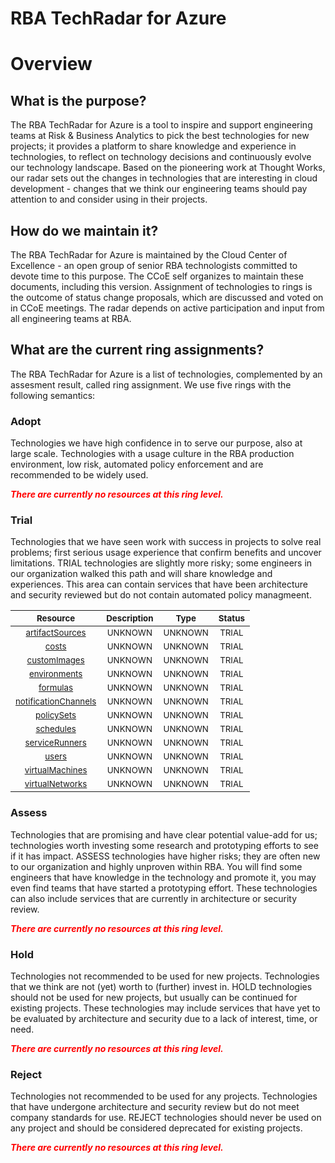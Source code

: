 
RBA TechRadar for Azure
=======================

# Overview

## What is the purpose?


The RBA TechRadar for Azure is a tool to inspire and support engineering teams at Risk & Business Analytics to pick the best technologies for new projects; it provides a platform to share knowledge and experience in technologies, to reflect on technology decisions and continuously evolve our technology landscape.  Based on the pioneering work at Thought Works, our radar sets out the changes in technologies that are interesting in cloud development - changes that we think our engineering teams should pay attention to and consider using in their projects.
## How do we maintain it?


The RBA TechRadar for Azure is maintained by the Cloud Center of Excellence - an open group of senior RBA technologists committed to devote time to this purpose.  The CCoE self organizes to maintain these documents, including this version.  Assignment of technologies to rings is the outcome of status change proposals, which are discussed and voted on in CCoE meetings.  The radar depends on active participation and input from all engineering teams at RBA.
## What are the current ring assignments?


The RBA TechRadar for Azure is a list of technologies, complemented by an assesment result, called ring assignment.  We use five rings with the following semantics:
### Adopt


Technologies we have high confidence in to serve our purpose, also at large scale.  Technologies with a usage culture in the RBA production environment, low risk, automated policy enforcement and are recommended to be widely used.  
  
***<font color="red"> There are currently no resources at this ring level. </font>***
### Trial


Technologies that we have seen work with success in projects to solve real problems;  first serious usage experience that confirm benefits and uncover limitations.  TRIAL technologies are slightly more risky; some engineers in our organization walked this path and will share knowledge and experiences.  This area can contain services that have been architecture and security reviewed but do not contain automated policy managmeent.  

|<sub>Resource</sub>|<sub>Description</sub>|<sub>Type</sub>|<sub>Status</sub>|
| :---: | :---: | :---: | :---: |
|<sub>[artifactSources](https://github.com/openrba/python-azure-techradar/tree/master/Microsoft.Compute/labs/artifactSources)</sub>|<sub>UNKNOWN</sub>|<sub>UNKNOWN</sub>|<sub>TRIAL</sub>|
|<sub>[costs](https://github.com/openrba/python-azure-techradar/tree/master/Microsoft.Compute/labs/costs)</sub>|<sub>UNKNOWN</sub>|<sub>UNKNOWN</sub>|<sub>TRIAL</sub>|
|<sub>[customImages](https://github.com/openrba/python-azure-techradar/tree/master/Microsoft.Compute/labs/customImages)</sub>|<sub>UNKNOWN</sub>|<sub>UNKNOWN</sub>|<sub>TRIAL</sub>|
|<sub>[environments](https://github.com/openrba/python-azure-techradar/tree/master/Microsoft.Compute/labs/environments)</sub>|<sub>UNKNOWN</sub>|<sub>UNKNOWN</sub>|<sub>TRIAL</sub>|
|<sub>[formulas](https://github.com/openrba/python-azure-techradar/tree/master/Microsoft.Compute/labs/formulas)</sub>|<sub>UNKNOWN</sub>|<sub>UNKNOWN</sub>|<sub>TRIAL</sub>|
|<sub>[notificationChannels](https://github.com/openrba/python-azure-techradar/tree/master/Microsoft.Compute/labs/notificationChannels)</sub>|<sub>UNKNOWN</sub>|<sub>UNKNOWN</sub>|<sub>TRIAL</sub>|
|<sub>[policySets](https://github.com/openrba/python-azure-techradar/tree/master/Microsoft.Compute/labs/policySets)</sub>|<sub>UNKNOWN</sub>|<sub>UNKNOWN</sub>|<sub>TRIAL</sub>|
|<sub>[schedules](https://github.com/openrba/python-azure-techradar/tree/master/Microsoft.Compute/labs/schedules)</sub>|<sub>UNKNOWN</sub>|<sub>UNKNOWN</sub>|<sub>TRIAL</sub>|
|<sub>[serviceRunners](https://github.com/openrba/python-azure-techradar/tree/master/Microsoft.Compute/labs/serviceRunners)</sub>|<sub>UNKNOWN</sub>|<sub>UNKNOWN</sub>|<sub>TRIAL</sub>|
|<sub>[users](https://github.com/openrba/python-azure-techradar/tree/master/Microsoft.Compute/labs/users)</sub>|<sub>UNKNOWN</sub>|<sub>UNKNOWN</sub>|<sub>TRIAL</sub>|
|<sub>[virtualMachines](https://github.com/openrba/python-azure-techradar/tree/master/Microsoft.Compute/labs/virtualMachines)</sub>|<sub>UNKNOWN</sub>|<sub>UNKNOWN</sub>|<sub>TRIAL</sub>|
|<sub>[virtualNetworks](https://github.com/openrba/python-azure-techradar/tree/master/Microsoft.Compute/labs/virtualNetworks)</sub>|<sub>UNKNOWN</sub>|<sub>UNKNOWN</sub>|<sub>TRIAL</sub>|

### Assess


Technologies that are promising and have clear potential value-add for us; technologies worth investing some research and prototyping efforts to see if it has impact.  ASSESS technologies have higher risks;  they are often new to our organization and highly unproven within RBA.  You will find some engineers that have knowledge in the technology and promote it, you may even find teams that have started a prototyping effort.  These technologies can also include services that are currently in architecture or security review.  
  
***<font color="red"> There are currently no resources at this ring level. </font>***
### Hold


Technologies not recommended to be used for new projects. Technologies that we think are not (yet) worth to (further) invest in.  HOLD technologies should not be used for new projects, but usually can be continued for existing projects.  These technologies may include services that have yet to be evaluated by architecture and security due to a lack of interest, time, or need.  
  
***<font color="red"> There are currently no resources at this ring level. </font>***
### Reject


Technologies not recommended to be used for any projects. Technologies that have undergone architecture and security review but do not meet company standards for use.  REJECT technologies should never be used on any project and should be considered deprecated for existing projects.  
  
***<font color="red"> There are currently no resources at this ring level. </font>***
